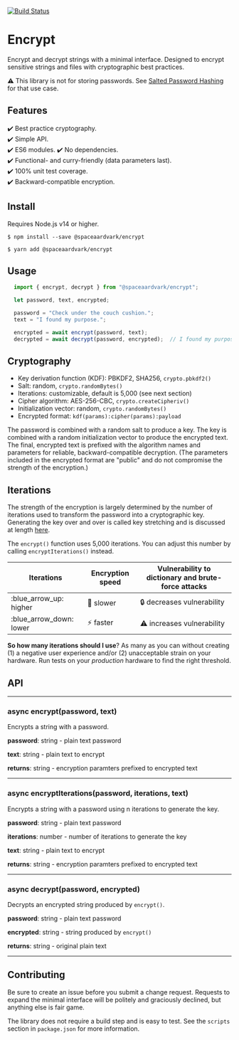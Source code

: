 [![Build Status](https://travis-ci.com/spaceaardvark/encrypt.svg?branch=main)](https://travis-ci.com/spaceaardvark/encrypt)

# Encrypt

Encrypt and decrypt strings with a minimal interface. Designed to encrypt sensitive
strings and files with cryptographic best practices.

:warning: This library is not for storing passwords. See
[Salted Password Hashing](https://crackstation.net/hashing-security.htm) for that
use case.

## Features

:heavy_check_mark: Best practice cryptography.  
:heavy_check_mark: Simple API.  
:heavy_check_mark: ES6 modules.
:heavy_check_mark: No dependencies.  
:heavy_check_mark: Functional- and curry-friendly (data parameters last).  
:heavy_check_mark: 100% unit test coverage.  
:heavy_check_mark: Backward-compatible encryption.  

## Install

Requires Node.js v14 or higher.

```shell
$ npm install --save @spaceaardvark/encrypt
```

```shell
$ yarn add @spaceaardvark/encrypt
```

## Usage

```javascript
  import { encrypt, decrypt } from "@spaceaardvark/encrypt";

  let password, text, encrypted;

  password = "Check under the couch cushion.";
  text = "I found my purpose.";

  encrypted = await encrypt(password, text);
  decrypted = await decrypt(password, encrypted);  // I found my purpose.
```

## Cryptography

* Key derivation function (KDF): PBKDF2, SHA256, `crypto.pbkdf2()`
* Salt: random, `crypto.randomBytes()`
* Iterations: customizable, default is 5,000 (see next section)
* Cipher algorithm: AES-256-CBC, `crypto.createCipheriv()`
* Initialization vector: random, `crypto.randomBytes()`
* Encrypted format: `kdf(params):cipher(params):payload`

The password is combined with a random salt to produce a key. The key is combined with 
a random initialization vector to produce the encrypted text. The final, encrypted 
text is prefixed with the algorithm names and parameters for reliable, 
backward-compatible decryption. (The parameters included in the encrypted format are
"public" and do not compromise the strength of the encryption.)

## Iterations

The strength of the encryption is largely determined by the number of iterations used
to transform the password into a cryptographic key. Generating the key over and over 
is called key stretching and is discussed at length 
[here](https://crackstation.net/hashing-security.htm).

The `encrypt()` function uses 5,000 iterations. You can adjust this number by calling
`encryptIterations()` instead.

| Iterations | Encryption speed | Vulnerability to dictionary and brute-force attacks |
| ---------- | ---------------- | --------------------------------------------------- |
| :blue_arrow_up: higher | :snail: slower | :lock: decreases vulnerability |
| :blue_arrow_down: lower | :zap: faster | :warning: increases vulnerability |

**So how many iterations should I use**? As many as you can without creating (1) a 
negative user experience and/or (2) unacceptable strain on your hardware. Run tests on 
your *production* hardware to find the right threshold.

## API

---

### async encrypt(password, text)

Encrypts a string with a password.

**password**: string - plain text password

**text**: string - plain text to encrypt

**returns**: string - encryption paramters prefixed to encrypted text

---

### async encryptIterations(password, iterations, text)

Encrypts a string with a password using n iterations to generate the key.

**password**: string - plain text password

**iterations**: number - number of iterations to generate the key

**text**: string - plain text to encrypt

**returns**: string - encryption paramters prefixed to encrypted text

---

### async decrypt(password, encrypted)

Decrypts an encrypted string produced by `encrypt()`.

**password**: string - plain text password

**encrypted**: string - string produced by `encrypt()`

**returns**: string - original plain text

---

## Contributing

Be sure to create an issue before you submit a change request. Requests to expand the
minimal interface will be politely and graciously declined, but anything else is fair
game.

The library does not require a build step and is easy to test. See the `scripts` 
section in `package.json` for more information.